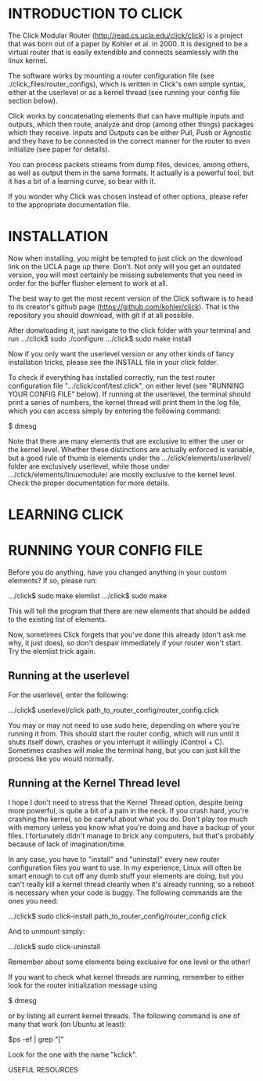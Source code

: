 INTRODUCTION TO CLICK
=======

The Click Modular Router (http://read.cs.ucla.edu/click/click) is a project that was born out of a paper by Kohler et al. in 2000. It is designed to be a virtual router that is easily extendible and connects seamlessly with the linux kernel. 

The software works by mounting a router configuration file (see ./click_files/router_configs), which is written in Click's own simple syntax, either at the userlevel or as a kernel thread (see running your config file section below).

Click works by concatenating elements that can have multiple inputs and outputs, which then route, analyze and drop (among other things) packages which they receive. Inputs and Outputs can be either Pull, Push or Agnostic and they have to be connected in the correct manner for the router to even initialize (see paper for details). 

You can process packets streams from dump files, devices, among others, as well as output them in the same formats. It actually is a powerful tool, but it has a bit of a learning curve, so bear with it.

If you wonder why Click was chosen instead of other options, please refer to the appropriate documentation file.

INSTALLATION
=======

Now when installing, you might be tempted to just click on the download link on the UCLA page up there. Don't. Not only will you get an outdated version, you will most certainly be missing subelements that you need in order for the buffer flusher element to work at all.

The best way to get the most recent version of the Click software is to head to its creator's github page (https://github.com/kohler/click). That is the repository you should download, with git if at all possible. 

After donwloading it, just navigate to the click folder with your terminal and run 
.../click$ sudo ./configure
.../click$ sudo make install

Now if you only want the userlevel version or any other kinds of fancy installation tricks, please see the INSTALL file in your click folder.

To check if everything has installed correctly, run the test router configuration file ".../click/conf/test.click", on either level (see "RUNNING YOUR CONFIG FILE" below). If running at the userlevel, the terminal should print a series of numbers, the kernel thread will print them in the log file, which you can access simply by entering the following command:

$ dmesg

Note that there are many elements that are exclusive to either the user or the kernel level. Whether these distinctions are actually enforced is variable, but a good rule of thumb is elements under the .../click/elements/userlevel/ folder are exclusively userlevel, while those under .../click/elements/linuxmodule/ are mostly exclusive to the kernel level. Check the proper documentation for more details.

LEARNING CLICK
=======

RUNNING YOUR CONFIG FILE
=======

Before you do anything, have you changed anything in your custom elements? If so, please run:

.../click$ sudo make elemlist
.../click$ sudo make

This will tell the program that there are new elements that should be added to the existing list of elements.

Now, sometimes Click forgets that you've done this already (don't ask me why, it just does), so don't despair immediately if your router won't start. Try the elemlist trick again.

Running at the userlevel
-----------

For the userlevel, enter the following:

.../click$ userlevel/click path_to_router_config/router_config.click

You may or may not need to use sudo here, depending on where you're running it from. This should start the router config, which will run until it shuts itself down, crashes or you interrupt it willingly (Control + C). Sometimes crashes will make the terminal hang, but you can just kill the process like you would normally.

Running at the Kernel Thread level
-----------

I hope I don't need to stress that the Kernel Thread option, despite being more powerful, is quite a bit of a pain in the neck. If you crash hard, you're crashing the kernel, so be careful about what you do. Don't play too much with memory unless you know what you're doing and have a backup of your files. I fortunately didn't manage to brick any computers, but that's probably because of lack of imagination/time.

In any case, you have to "install" and "uninstall" every new router configuration files you want to use. In my experience, Linux will often be smart enough to cut off any dumb stuff your elements are doing, but you can't really kill a kernel thread cleanly when it's already running, so a reboot is necessary when your code is buggy. The following commands are the ones you need:

.../click$ sudo click-install path_to_router_config/router_config.click

And to unmount simply:

.../click$ sudo click-uninstall

Remember about some elements being exclusive for one level or the other!

If you want to check what kernel threads are running, remember to either look for the router initialization message using 

$ dmesg

or by listing all current kernel threads. The following command is one of many that work (on Ubuntu at least):

$ps -ef | grep "\[" 

Look for the one with the name "kclick".

USEFUL RESOURCES